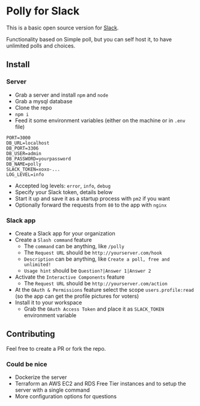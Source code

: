 # Polly for Slack

This is a basic open source version for [Slack](https://api.slack.com).

Functionality based on Simple poll, but you can self host it, to have unlimited polls and choices.

## Install

### Server

- Grab a server and install `npm` and `node`
- Grab a mysql database
- Clone the repo
- `npm i`
- Feed it some environment variables (either on the machine or in `.env` file)
```
PORT=3000
DB_URL=localhost
DB_PORT=3306
DB_USER=admin
DB_PASSWORD=yourpassword
DB_NAME=polly
SLACK_TOKEN=xoxo-...
LOG_LEVEL=info
```
- Accepted log levels: `error`, `info`, `debug`
- Specify your Slack token, details below
- Start it up and save it as a startup process with `pm2` if you want
- Optionally forward the requests from `80` to the app with `nginx`

### Slack app

- Create a Slack app for your organization
- Create a `Slash command` feature
  - The `command` can be anything, like `/polly`
  - The `Request URL` should be `http://yourserver.com/hook`
  - `Description` can be anything, like `Create a poll, free and unlimited!`
  - `Usage hint` should be `Question?|Answer 1|Answer 2`
- Activate the `Interactive Components` feature
  - The `Request URL` should be `http://yourserver.com/action`
- At the `OAuth & Permissions` feature select the scope `users.profile:read` (so the app can get the profile pictures for voters)
- Install it to your workspace
  - Grab the `OAuth Access Token` and place it as `SLACK_TOKEN` environment variable

## Contributing

Feel free to create a PR or fork the repo.

### Could be nice

- Dockerize the server
- Terraform an AWS EC2 and RDS Free Tier instances and to setup the server with a single command
- More configuration options for questions
